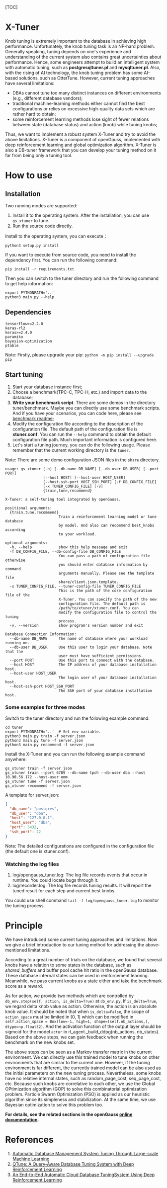[TOC]


# X-Tuner
Knob tuning is extremely important to the database in achieving high performance. Unfortunately, the knob tuning task is an NP-hard problem. Generally speaking, tuning depends on one's experience and understanding of the current system also contains great uncertainties about performance. Hence, some engineers attempt to build an intelligent system with automatic tuning, such as **postgresqltuner.pl** and
**mysqltuner.pl**. Also, with the rising of AI technology, the knob tuning problem has some AI-based solutions, such as OtterTune.
However, current tuning approaches have several limitations:

- DBAs cannot tune too many distinct instances on different environments (e.g., different database vendors);
- traditional machine-learning methods either cannot find the best configurations or relies on excessive high-quality data sets which are rather hard to obtain;
- some reinforcement learning methods lose sight of fewer relations between state (database status) and action (knob) while tuning knobs;

Thus, we want to implement a robust system X-Tuner and try to avoid the above limitations.
X-Tuner is a component of openGauss, implemented with deep reinforcement
learning and global optimization algorithm. X-Tuner is also a DB-tuner framework that you can develop your tuning method on it far from being only a tuning tool.

# How to use
## Installation
Two running modes are supported:
1. Install it to the operating system. After the installation, you can use `gs_xtuner` to tune.
2. Run the source code directly.

Install to the operating system, you can execute：

```
python3 setup.py install
```

If you want to execute from source code, you need to install the dependency first. You can run the following command:

```
pip install -r requirements.txt
```

Then you can switch to the tuner directory and run the following command to get help information:
```
export PYTHONPATH='..'
python3 main.py --help
```


## Dependencies

    tensorflow>=2.2.0
    keras-rl2
    keras>=2.4.0
    paramiko
    bayesian-optimization
    ptable

Note: Firstly, please upgrade your pip: ```python -m pip install --upgrade pip```

## Start tuning
1. Start your database instance first;
2. Choose a benchmark(TPC-C, TPC-H, etc.) and import data to the database;
3. **Write your benchmark script**. There are some demos in the directory tuner/benchmark.
Maybe you can directly use some benchmark scripts. And if you have your scenarios, you can code here, 
please see [benchmark readme](tuner/benchmark/README.md);
4. Modify the configuration file according to the description of the configuration file. The default path of the configuration file is **xtuner.conf**. You can run the `--help` command to obtain the default configuration file path. 
Much important information is configured here.
5. Let's start a tuning journey, you can do the following usage. Please remember that the current working directory is the `tuner`.

Note: There are some demo configuration JSON files in the `share` directory. 


    usage: gs_xtuner [-h] [--db-name DB_NAME] [--db-user DB_USER] [--port PORT]
                     [--host HOST] [--host-user HOST_USER]
                     [--host-ssh-port HOST_SSH_PORT] [-f DB_CONFIG_FILE]
                     [-x TUNER_CONFIG_FILE] [-v]
                     {train,tune,recommend}
    
    X-Tuner: a self-tuning tool integrated by openGauss.
    
    positional arguments:
      {train,tune,recommend}
                            Train a reinforcement learning model or tune database
                            by model. And also can recommend best_knobs according
                            to your workload.
    
    optional arguments:
      -h, --help            show this help message and exit
      -f DB_CONFIG_FILE, --db-config-file DB_CONFIG_FILE
                            You can pass a path of configuration file otherwise
                            you should enter database information by command
                            arguments manually. Please see the template file
                            share/client.json.template.
      -x TUNER_CONFIG_FILE, --tuner-config-file TUNER_CONFIG_FILE
                            This is the path of the core configuration file of the
                            X-Tuner. You can specify the path of the new
                            configuration file. The default path is
                            /path/to/xtuner/xtuner.conf. You can
                            modify the configuration file to control the tuning
                            process.
      -v, --version         show program's version number and exit
    
    Database Connection Information:
      --db-name DB_NAME     The name of database where your workload running on.
      --db-user DB_USER     Use this user to login your database. Note that the
                            user must have sufficient permissions.
      --port PORT           Use this port to connect with the database.
      --host HOST           The IP address of your database installation host.
      --host-user HOST_USER
                            The login user of your database installation host.
      --host-ssh-port HOST_SSH_PORT
                            The SSH port of your database installation host.
                        

### Some examples for three modes
Switch to the tuner directory and run the following example command:

    cd tuner
    export PYTHONPATH='..'  # Set env variable.
    python3 main.py train -f server.json
    python3 main.py tune -f server.json
    python3 main.py recommend -f server.json

Install the X-Tuner and you can run the following example command anywhere:

    gs_xtuner train -f server.json
    gs_xtuner train --port 6789 --db-name tpch --db-user dba --host 10.90.56.172 --host-user omm
    gs_xtuner tune -f server.json
    gs_xtuner recommend -f server.json

A template for server.json:

```json
{
  "db_name": "postgres",
  "db_user": "dba",
  "host": "127.0.0.1",
  "host_user": "dba",
  "port": 5432,
  "ssh_port": 22
}
```

Note: The detailed configurations are configured in the configuration file (the default one is xtuner.conf).

### Watching the log files
1. log/opengauss_tuner.log: The log file records events that occur in runtime. You could locate bugs through it.
2. log/recorder.log: The log file records tuning results. It will report the tuned result for each step and current best knobs.

You could use shell command ```tail -f log/opengauss_tuner.log``` to monitor the tuning process.

# Principle
We have introduced some current tuning approaches and limitations. Now we give a brief introduction to our tuning method for addressing the above-mentioned limitations.

According to a great number of trials on the database, we found that
several knobs have a relation to some states in the database, such as _shared_buffers_ and buffer pool cache hit ratio in the openGauss database. These database internal states can be used in reinforcement learning. Meanwhile, we pass current knobs as a state either and take the benchmark score as a reward.

As for action, we provide two methods which are controlled by ```db_env.step(self, action, is_delta=True)``` at `db_env.py`. If ```is_delta=True```, we regard delta knob value as action. Otherwise, the action is an absolute knob value.
It should be noted that when ```is_delta=False```, the scope of ```action_space``` must be limited in (0, 1) which can be modified in ```self.action_space = Box(low=-1, high=1, shape=(self.nb_actions,), dtype=np.float32)```.
And the activation function of the output layer should be sigmoid for the model `actor` in rl_agent._build_ddpg(nb_actions, nb_states). Based on the above steps, we can gain feedback
when running the benchmark on the new knobs set.

The above steps can be seen as a Markov transfer matrix in the current environment. We can directly use this trained model to tune knobs on other environments that are similar to the current one. However, if the tuning environment is far different, the currently trained model can be also used as the initial parameters on the new tuning process.
Nevertheless, some knobs have no relative internal states, such as random_page_cost, seq_page_cost, etc. Because such knobs are correlative to each other, we use the Global OPtimization algorithm (GOP) to solve this combinatorial optimization problem. Particle Swarm Optimization (PSO) is applied as our heuristic algorithm since its simpleness and stabilization. At the same time, we use Bayesian optimization to solve this problem too.

**For details, see the related sections in the openGauss [online documentation](https://opengauss.org/zh/docs/1.0.1/docs/Quickstart/Quickstart.html).**

# References
1. [Automatic Database Management System Tuning Through Large-scale Machine Learning](http://db.cs.cmu.edu/papers/2017/p1009-van-aken.pdf)
2. [QTune: A Query-Aware Database Tuning System with Deep Reinforcement Learning](https://www.vldb.org/pvldb/vol12/p2118-li.pdf)
3. [An End-to-End Automatic Cloud Database TuningSystem Using Deep Reinforcement Learning](https://dbgroup.cs.tsinghua.edu.cn/ligl/papers/sigmod19-cdbtune.pdf)
